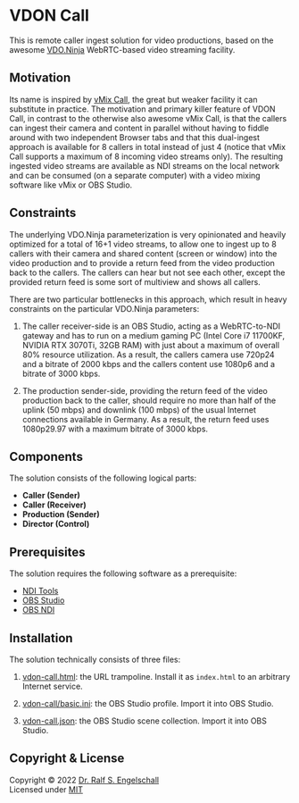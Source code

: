 
VDON Call
=========

This is remote caller ingest solution for video productions, based on
the awesome [VDO.Ninja](https://vdo.ninja) WebRTC-based video streaming
facility.

Motivation
----------

Its name is inspired by [vMix Call](https://www.vmix.com/products/vmix-call.aspx),
the great but weaker facility it can substitute in practice. The
motivation and primary killer feature of VDON Call, in contrast to the
otherwise also awesome vMix Call, is that the callers can ingest their
camera and content in parallel without having to fiddle around with two
independent Browser tabs and that this dual-ingest approach is available
for 8 callers in total instead of just 4 (notice that vMix Call supports
a maximum of 8 incoming video streams only). The resulting ingested
video streams are available as NDI streams on the local network and can
be consumed (on a separate computer) with a video mixing software like
vMix or OBS Studio.

Constraints
-----------

The underlying VDO.Ninja parameterization is very opinionated and
heavily optimized for a total of 16+1 video streams, to allow one to
ingest up to 8 callers with their camera and shared content (screen or
window) into the video production and to provide a return feed from the
video production back to the callers. The callers can hear but not see
each other, except the provided return feed is some sort of multiview
and shows all callers.

There are two particular bottlenecks in this approach, which result
in heavy constraints on the particular VDO.Ninja parameters:

1. The caller receiver-side is an OBS Studio, acting as a WebRTC-to-NDI
   gateway and has to run on a medium gaming PC (Intel Core i7 11700KF,
   NVIDIA RTX 3070Ti, 32GB RAM) with just about a maximum of overall
   80% resource utilization. As a result, the callers camera use 720p24
   and a bitrate of 2000 kbps and the callers content use 1080p6 and a
   bitrate of 3000 kbps.
    
2. The production sender-side, providing the return feed of the video 
   production back to the caller, should require no more than half of
   the uplink (50 mbps) and downlink (100 mbps) of the usual Internet
   connections available in Germany. As a result, the return feed uses
   1080p29.97 with a maximum bitrate of 3000 kbps.

Components
----------

The solution consists of the following logical parts:

- **Caller (Sender)**
- **Caller (Receiver)**
- **Production (Sender)**
- **Director (Control)**

Prerequisites
-------------

The solution requires the following software as a prerequisite:

- [NDI Tools](https://www.ndi.tv/tools/)
- [OBS Studio](https://obsproject.com/)
- [OBS NDI](https://github.com/Palakis/obs-ndi/)

Installation
------------

The solution technically consists of three files:

1. [vdon-call.html](vdon-call.html): the URL trampoline. Install
   it as `index.html` to an arbitrary Internet service.

2. [vdon-call/basic.ini](vdon-call/basic.ini): the OBS Studio profile.
   Import it into OBS Studio.

3. [vdon-call.json](vdon-call.json): the OBS Studio scene collection.
   Import it into OBS Studio.

Copyright & License
-------------------

Copyright &copy; 2022 [Dr. Ralf S. Engelschall](mailto:rse@engelschall.com)<br/>
Licensed under [MIT](https://spdx.org/licenses/MIT)

